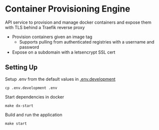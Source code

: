 # Container Provisioning Engine

API service to provision and manage docker containers and expose them with TLS behind a Traefik reverse proxy

- Provision containers given an image tag
  - Supports pulling from authenticated registries with a username and password
- Expose on a subdomain with a letsencrypt SSL cert

## Setting Up

Setup .env from the default values in [.env.development](.env.development)

```
cp .env.development .env
```

Start dependencies in docker

```
make dx-start
```

Build and run the application

```
make start
```

